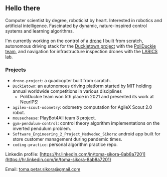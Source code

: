 ## Hello there

Computer scientist by degree, roboticist by heart. Interested in robotics and artificial intelligence. Fascinated by dynamic, nature-inspired control systems and learning algorithms.

I'm currently working on the control of a [drone](https://github.com/sikora-toma/drone-project) I built from scratch, autonomous driving stack for the [Duckietown project](https://github.com/duckietown/gym-duckietown) with the [PoliDuckie team](https://github.com/poliduckie), and navigation for infrastructure inspection drones with the [LARICS lab](https://github.com/larics).

### Projects
- `drone-project`: a quadcopter built from scratch.
- `Duckietown`: an autonomous driving platform started by MIT holding annual worldwide competitions in various disciplines
  - PoliDuckie team won 5th place in 2021 and presented its work at NeurIPS!
- `agilex-scout-odometry`: odometry computation for AgileX Scout 2.0 robot. 
- `mousecheese`: PlayBot4All team 3 project.
- `gym-pendulum-control`: control theory algorithm implementations on the inverted pendulum problem.
- `Software_Engineering_2_Project_Medvedec_Sikora`: android app built for store customer management during pandemic times. 
- `coding-practice`: personal algorithm practice repo.


Linkedin profile: [https://hr.linkedin.com/in/toma-sikora-8ab8a7201](https://hr.linkedin.com/in/toma-sikora-8ab8a7201)

Email: [toma.petar.sikora@gmail.com](mailto:toma.petar.sikora@gmail.com)
<!--
**sikora-toma/sikora-toma** is a ✨ _special_ ✨ repository because its `README.md` (this file) appears on your GitHub profile.

Here are some ideas to get you started:

- 🔭 I’m currently working on ...
- 🌱 I’m currently learning ...
- 👯 I’m looking to collaborate on ...
- 🤔 I’m looking for help with ...
- 💬 Ask me about ...
- 📫 How to reach me: ...
- 😄 Pronouns: ...
- ⚡ Fun fact: ...
-->
